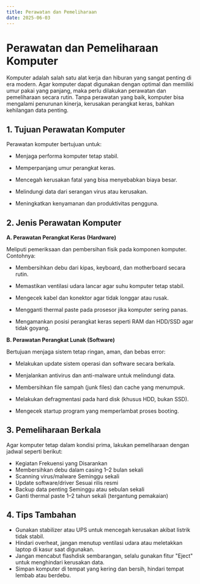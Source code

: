 ```yaml
---
title: Perawatan dan Pemeliharaan
date: 2025-06-03
---
```


# Perawatan dan Pemeliharaan Komputer

Komputer adalah salah satu alat kerja dan hiburan yang sangat penting di era modern. Agar komputer dapat digunakan dengan optimal dan memiliki umur pakai yang panjang, maka perlu dilakukan perawatan dan pemeliharaan secara rutin. Tanpa perawatan yang baik, komputer bisa mengalami penurunan kinerja, kerusakan perangkat keras, bahkan kehilangan data penting.

## 1. Tujuan Perawatan Komputer

Perawatan komputer bertujuan untuk:

- Menjaga performa komputer tetap stabil.

- Memperpanjang umur perangkat keras.

- Mencegah kerusakan fatal yang bisa menyebabkan biaya besar.

- Melindungi data dari serangan virus atau kerusakan.

- Meningkatkan kenyamanan dan produktivitas pengguna.

## 2. Jenis Perawatan Komputer

**A. Perawatan Perangkat Keras (Hardware)**

Meliputi pemeriksaan dan pembersihan fisik pada komponen komputer. Contohnya:

- Membersihkan debu dari kipas, keyboard, dan motherboard secara rutin.

- Memastikan ventilasi udara lancar agar suhu komputer tetap stabil.

- Mengecek kabel dan konektor agar tidak longgar atau rusak.

- Mengganti thermal paste pada prosesor jika komputer sering panas.

- Mengamankan posisi perangkat keras seperti RAM dan HDD/SSD agar tidak goyang.

**B. Perawatan Perangkat Lunak (Software)**

Bertujuan menjaga sistem tetap ringan, aman, dan bebas error:

- Melakukan update sistem operasi dan software secara berkala.

- Menjalankan antivirus dan anti-malware untuk melindungi data.

- Membersihkan file sampah (junk files) dan cache yang menumpuk.

- Melakukan defragmentasi pada hard disk (khusus HDD, bukan SSD).

- Mengecek startup program yang memperlambat proses booting.

## 3. Pemeliharaan Berkala

Agar komputer tetap dalam kondisi prima, lakukan pemeliharaan dengan jadwal seperti berikut:

- Kegiatan Frekuensi yang Disarankan
- Membersihkan debu dalam casing 1–2 bulan sekali
- Scanning virus/malware Seminggu sekali
- Update software/driver Sesuai rilis resmi
- Backup data penting Seminggu atau sebulan sekali
- Ganti thermal paste 1–2 tahun sekali (tergantung pemakaian)

## 4. Tips Tambahan

- Gunakan stabilizer atau UPS untuk mencegah kerusakan akibat listrik tidak stabil.
- Hindari overheat, jangan menutup ventilasi udara atau meletakkan laptop di kasur saat digunakan.
- Jangan mencabut flashdisk sembarangan, selalu gunakan fitur "Eject" untuk menghindari kerusakan data.
- Simpan komputer di tempat yang kering dan bersih, hindari tempat lembab atau berdebu.
